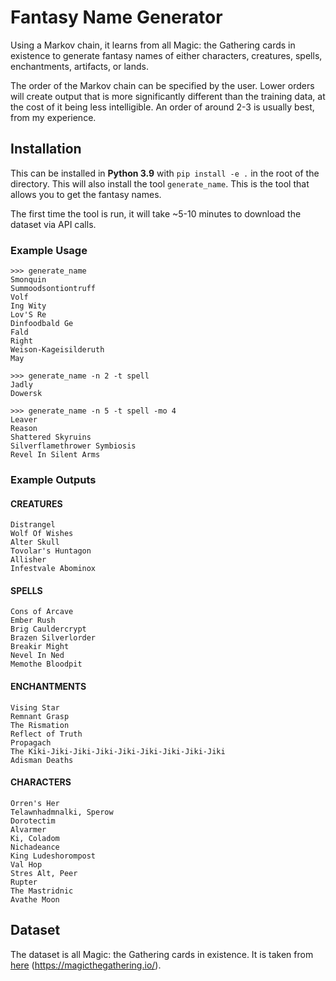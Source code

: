 # Fantasy Name Generator
Using a Markov chain, it learns from all Magic: the Gathering cards in existence to generate fantasy 
names of either characters, creatures, spells, enchantments, artifacts, or lands.

The order of the Markov chain can be specified by the user. Lower orders will create output that is 
more significantly different than the training data, at the cost of it being less intelligible. An order
of around 2-3 is usually best, from my experience.

## Installation
This can be installed in **Python 3.9** with `pip install -e .` in the root of the directory. This will
also install the tool `generate_name`. This is the tool that allows you to get the fantasy names.

The first time the tool is run, it will take ~5-10 minutes to download the dataset via API calls.

### Example Usage

```
>>> generate_name
Smonquin
Summoodsontiontruff
Volf
Ing Wity
Lov'S Re
Dinfoodbald Ge
Fald
Right
Weison-Kageisilderuth
May

>>> generate_name -n 2 -t spell
Jadly
Dowersk

>>> generate_name -n 5 -t spell -mo 4
Leaver
Reason
Shattered Skyruins
Silverflamethrower Symbiosis
Revel In Silent Arms
```

### Example Outputs

#### CREATURES
```
Distrangel
Wolf Of Wishes
Alter Skull
Tovolar's Huntagon
Allisher
Infestvale Abominox
```

#### SPELLS
```
Cons of Arcave
Ember Rush
Brig Cauldercrypt
Brazen Silverlorder
Breakir Might
Nevel In Ned
Memothe Bloodpit
```

#### ENCHANTMENTS
```
Vising Star
Remnant Grasp
The Rismation
Reflect of Truth
Propagach
The Kiki-Jiki-Jiki-Jiki-Jiki-Jiki-Jiki-Jiki-Jiki
Adisman Deaths
```

#### CHARACTERS
```
Orren's Her
Telawnhadmnalki, Sperow
Dorotectim
Alvarmer
Ki, Coladom
Nichadeance
King Ludeshorompost
Val Hop
Stres Alt, Peer
Rupter
The Mastridnic
Avathe Moon
```


## Dataset
The dataset is all Magic: the Gathering cards in existence. It is taken from 
[here](https://magicthegathering.io/) (https://magicthegathering.io/).